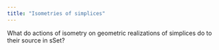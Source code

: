 ```yaml
---
title: "Isometries of simplices"
---
```


What do actions of isometry on geometric realizations of simplices do to their source in sSet?